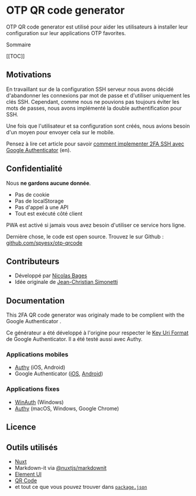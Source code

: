 # OTP QR code generator

OTP QR code generator est utilisé pour aider les utilisateurs à installer leur configuration sur leur applications OTP favorites.

Sommaire

[[TOC]]

## Motivations

En travaillant sur de la configuration SSH serveur nous avons décidé d'abandonner les connexions par mot de passe et d'utiliser uniquement les clés SSH. Cependant, comme nous ne pouvions pas toujours éviter les mots de passes, nous avons implémenté la double authentification pour SSH.

Une fois que l'utilisateur et sa configuration sont créés, nous avions besoin d'un moyen pour envoyer cela sur le mobile.

Pensez à lire cet article pour savoir [comment implementer 2FA SSH avec Google Authenticator](https://hackertarget.com/ssh-two-factor-google-authenticator/) (en).

## Confidentialité

Nous **ne gardons aucune donnée**.

- Pas de cookie
- Pas de localStorage
- Pas d'appel à une API
- Tout est exécuté côté client

PWA est activé si jamais vous avez besoin d'utiliser ce service hors ligne.

Dernière chose, le code est open source. Trouvez le sur Github : [github.com/spyesx/otp-qrcode](https://github.com/spyesx/otp-qrcode)

## Contributeurs

- Développé par [Nicolas Bages](#)
- Idée originale de [Jean-Christian Simonetti](#)

## Documentation

This 2FA QR code generator was originaly made to be complient with the Google Authenticator .

Ce générateur a été développé à l'origine pour respecter le [Key Uri Format](https://github.com/google/google-authenticator/wiki/Key-Uri-Format) de Google Authenticator. Il a été testé aussi avec Authy.

### Applications mobiles

- [Authy](https://authy.com/download/) (iOS, Android)
- Google Authenticator ([iOS](https://apps.apple.com/us/app/google-authenticator/id388497605), [Android](https://play.google.com/store/apps/details?id=com.google.android.apps.authenticator2&hl=en))

### Applications fixes

- [WinAuth](https://winauth.github.io/winauth/download.html) (Windows)
- [Authy](https://authy.com/download/) (macOS, Windows, Google Chrome)

## Licence

## Outils utilisés

- [Nuxt](https://github.com/nuxt/nuxt.js)
- Markdown-it via [@nuxtjs/markdownit](https://github.com/nuxt-community/modules/tree/master/packages/markdownit)
- [Element UI](https://github.com/ElemeFE/element)
- [QR Code](https://github.com/soldair/node-qrcode)
- et tout ce que vous pouvez trouver dans [`package.json`](https://github.com/spyesx/otp-qrcode/package.json)
